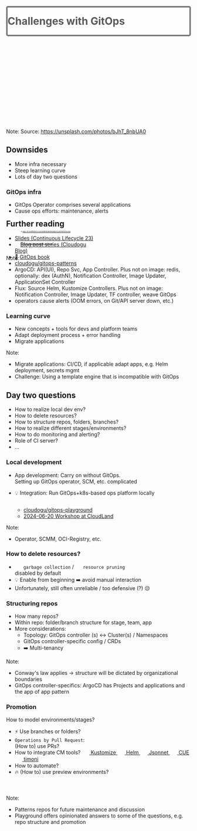 <!-- .slide: data-background-image="images/challenge.jpg"  -->
<!-- .slide: style="text-align: center !important; font-size: 190%"  -->

<div style="border-radius: 5px; border: 4px solid #777;background-color: rgba(255,255,255,0.8); padding-top: 20px; padding-bottom: 20px; margin-bottom: 250px">
  <h1 style="margin: 0 0 0 0; color: #5b5a5a;" >Challenges with GitOps</h1>
</div>

Note:
Source: https://unsplash.com/photos/bJhT_8nbUA0



<!-- .slide: style="font-size: 200%"  -->
## Downsides

* More infra necessary
* Steep learning curve
* Lots of day two questions



### GitOps infra

* GitOps Operator comprises several applications
* Cause ops efforts: maintenance, alerts
<br/><br/>

<div class="container">
    <div class="column">
        <figure>
            <img data-src="images/argocd_architecture.png" width="67%" style="border-radius: 1%"/>
            <figcaption style="font-size: 30%">🌐 <a href="https://argo-cd.readthedocs.io/en/stable/assets/argocd_architecture.png">argo-cd.readthedocs.io/en/stable/assets/argocd_architecture.png</a></figcaption>
        </figure>
    </div>
    <div class="column">
        <figure>
            <img data-src="images/gitops-toolkit.png" style="border-radius: 1%"/>
            <figcaption style="font-size: 30%">🌐 <a href="https://fluxcd.io/img/diagrams/gitops-toolkit.png">fluxcd.io/img/diagrams/gitops-toolkit.png</a></figcaption>
        </figure>
    </div>
</div>

Note:
* ArgoCD: API(UI), Repo Svc, App Controller. Plus not on image: redis, optionally: dex (AuthN), Notification Controller,
  Image Updater, ApplicationSet Controller
* Flux: Source Helm, Kustomize Controllers. Plus not on image:  Notification Controller, Image Updater, TF controller, weave GitOps
* operators cause alerts (OOM errors, on Git/API server down, etc.)



<!-- .slide: style="font-size: 135%"  -->
### Learning curve

* New concepts + tools for devs and platform teams
* Adapt deployment process + error handling
* Migrate applications

Note:
* Migrate applications: CI/CD, if applicable adapt apps, e.g. Helm deployment, secrets mgmt
* Challenge: Using a template engine that is incompatible with GitOps



<!-- .slide: style="font-size: 130%"  -->
## Day two questions

* How to realize local dev env?
* How to delete resources?
* How to structure repos, folders, branches?
* How to realize different stages/environments?
* How to do monitoring and alerting?
* Role of CI server?
* ...



<!-- .slide: style="font-size: 120%"  -->
### Local development

* App development: Carry on without GitOps.  
  Setting up GitOps operator, SCM, etc. complicated  
* 💡 Integration: Run GitOps+k8s-based ops platform locally  
  
  <a class="fragment" data-fragment-index="2" href="https://meine.doag.org/events/cloudland/2024/agenda/#eventDay.1718834400#agendaId.4234"><img data-src="images/CL_2024_Shared Pics_Schnatterer.jpg" class="floatRight" style="border-radius: 15px;" width="37%;"/></a>
  
  * <!-- .element: class="fragment" data-fragment-index="1" --> <i class='fab fa-github'></i>  <a href="https://github.com/cloudogu/gitops-playground">cloudogu/gitops-playground</a> 
  * <!-- .element: class="fragment" data-fragment-index="2" --> <a href="https://meine.doag.org/events/cloudland/2024/agenda/#eventDay.1718834400#agendaId.4234">2024-06-20 Workshop at CloudLand</a>


Note:
* Operator, SCMM, OCI-Registry, etc.



<!-- .slide: data-visibility="hidden" -->
<!-- .slide: style="font-size: 120%"  -->
### How to delete resources?

* <img data-src="images/flux-icon.svg" style="vertical-align: middle;" width="4%;"/> `garbage collection` / <img data-src="images/argo-icon.svg" style="vertical-align: middle;" width="3.5%;"/>  `resource pruning`  
  disabled by default
* 💡 Enable from beginning ➡️ avoid manual interaction
* Unfortunately, still often unreliable / too defensive (?) 😒



<!-- .slide: style="font-size: 115%"  -->
### Structuring repos

* How many repos?
* Within repo: folder/branch structure for stage, team, app  
* More considerations:
  * Topology: GitOps controller (s) ↔ Cluster(s) / Namespaces
  * GitOps controller-specific config / CRDs
  * ➡️ Multi-tenancy

Note: 
* Conway's law applies ->️ structure will be dictated by organizational boundaries
* GitOps controller-specifics: ArgoCD has Projects and applications and the app of app pattern



<!-- .slide: style="font-size: 140%"  -->
### Promotion

How to model environments/stages?


* ⚡️ Use branches or folders?
* `Operations by Pull Request`:  
   (How to) use PRs? 
* How to integrate CM tools?
  <a href="https://kustomize.io/" class="tooltip-bellow">
    <img data-src="images/kustomize-icon.svg" style="height: 1.1em; margin-left: 20px; vertical-align: middle;" class="zoom1-5x"/>
    <span class="tooltip-bellow-text" style="top: -130%">Kustomize</span>
  </a>
  <a href="https://helm.sh" class="tooltip-bellow">
    <img data-src="images/helm-icon.svg" style="height: 1.1em; margin-left: 20px; vertical-align: middle;" class="zoom1-5x" />
    <span class="tooltip-bellow-text" style="top: -130%">Helm</span>
  </a>
  <a href="https://jsonnet.org/" class="tooltip-bellow">
    <img data-src="images/jsonnet-icon.svg" style="height: 1.1em; margin-left: 20px; vertical-align: middle;" class="zoom1-5x"/>
    <span class="tooltip-bellow-text" style="top: -130%">Jsonnet</span>
  </a>
  <a href="https://cuelang.org/" class="tooltip-bellow">
    <img data-src="images/cue-icon.svg" style="height: 1.1em; margin-left: 20px; vertical-align: middle;" class="zoom1-5x"/>
    <span class="tooltip-bellow-text" style="top: -130%">CUE</span>
  </a>
  <a href="https://timoni.sh/" class="tooltip-bellow">
    <img data-src="images/timoni-icon.svg" style="height: 1.1em; margin-left: 20px; vertical-align: middle;" class="zoom1-5x"/>
    <span class="tooltip-bellow-text" style="top: -130%">timoni</span>
  </a>
* How to automate?
* 🔥 (How to) use preview environments?



<!-- .slide: style="font-size: 130%"  -->
<a href="https://dpunkt.de/produkt/gitops/"><img data-src="images/Cubukcuoglu_GitOps.png" class="floatRight" width="40%;" style="margin-top: 5%"/></a>

<span style="position: absolute; top: 15%">
<h2 id="further-reading">Further reading</h2>
<ul>
  <li><i class="fas fa-microphone"></i> <a href="https://cloudogu.github.io/gitops-talks/2023-11-continuous-lifecycle/#/">Slides (Continuous Lifecycle 23)</a></li>
  <li><img data-src="images/gitops-patterns-series.png" style="vertical-align: middle;" width=5%> <a href="https://cloudogu.com/en/blog/gitops-repository-patterns-part-1-introduction">Blog post series (Cloudogu Blog)</a>
  <li>📘 <a href="https://dpunkt.de/produkt/gitops/">GitOps book</a></li>
  <li><i class='fab fa-github'></i> <a href="https://github.com/cloudogu/gitops-patterns">cloudogu/gitops-patterns</a></li>
</ul>
</span>

Note:
* Patterns repos for future maintenance and discussion
* Playground offers opinionated answers to some of the questions, e.g. repo structure and promotion 
